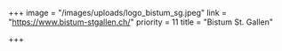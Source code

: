 +++
image = "/images/uploads/logo_bistum_sg.jpeg"
link = "https://www.bistum-stgallen.ch/"
priority = 11
title = "Bistum St. Gallen"

+++
